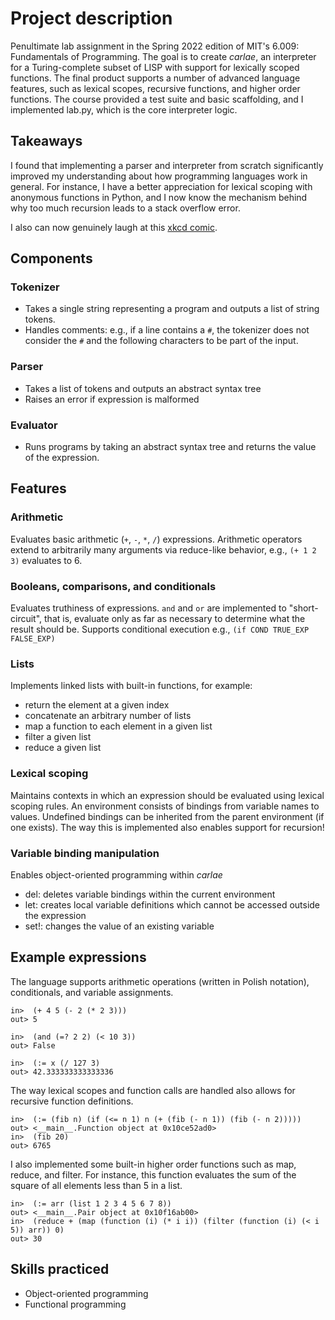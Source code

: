 # Project description
Penultimate lab assignment in the Spring 2022 edition of MIT's 6.009: Fundamentals of Programming. The goal is to create _carlae_, an interpreter for a Turing-complete subset of LISP with support for lexically scoped functions. The final product supports a number of advanced language features, such as lexical scopes, recursive functions, and higher order functions. The course provided a test suite and basic scaffolding, and I implemented lab.py, which is the core interpreter logic.

## Takeaways
I found that implementing a parser and interpreter from scratch significantly improved my understanding about how programming languages work in general. For instance, I have a better appreciation for lexical scoping with anonymous functions in Python, and I now know the mechanism behind why too much recursion leads to a stack overflow error. 

I also can now genuinely laugh at this [xkcd comic](https://xkcd.com/297).

## Components
### Tokenizer
- Takes a single string representing a program and outputs a list of string tokens.
- Handles comments: e.g., if a line contains a `#`, the tokenizer does not consider the `#` and the following characters to be part of the input.
### Parser
- Takes a list of tokens and outputs an abstract syntax tree
- Raises an error if expression is malformed
### Evaluator
- Runs programs by taking an abstract syntax tree and returns the value of the expression.

## Features

### Arithmetic
Evaluates basic arithmetic (`+`, `-`, `*`, `/`) expressions. Arithmetic operators extend to arbitrarily many arguments via reduce-like behavior, e.g., `(+ 1 2 3)` evaluates to 6.

### Booleans, comparisons, and conditionals
Evaluates truthiness of expressions. `and` and `or` are implemented to "short-circuit", that is, evaluate only as far as necessary to determine what the result should be.
Supports conditional execution e.g., `(if COND TRUE_EXP FALSE_EXP)`

### Lists
Implements linked lists with built-in functions, for example:
- return the element at a given index
- concatenate an arbitrary number of lists
- map a function to each element in a given list
- filter a given list
- reduce a given list

### Lexical scoping
Maintains contexts in which an expression should be evaluated using lexical scoping rules. An environment consists of bindings from variable names to values. Undefined bindings can be inherited from the parent environment (if one exists). The way this is implemented also enables support for recursion!

### Variable binding manipulation
Enables object-oriented programming within _carlae_
- del: deletes variable bindings within the current environment
- let: creates local variable definitions which cannot be accessed outside the expression
- set!: changes the value of an existing variable

## Example expressions

The language supports arithmetic operations (written in Polish notation), conditionals, and variable assignments.
```
in>  (+ 4 5 (- 2 (* 2 3)))
out> 5

in>  (and (=? 2 2) (< 10 3))
out> False

in>  (:= x (/ 127 3)
out> 42.333333333333336
```

The way lexical scopes and function calls are handled also allows for recursive function definitions.
```
in>  (:= (fib n) (if (<= n 1) n (+ (fib (- n 1)) (fib (- n 2)))))
out> <__main__.Function object at 0x10ce52ad0>
in>  (fib 20)
out> 6765
```

I also implemented some built-in higher order functions such as map, reduce, and filter. For instance, this function evaluates the sum of the square of all elements less than 5 in a list.
```
in>  (:= arr (list 1 2 3 4 5 6 7 8))
out> <__main__.Pair object at 0x10f16ab00>
in>  (reduce + (map (function (i) (* i i)) (filter (function (i) (< i 5)) arr)) 0)
out> 30
```

## Skills practiced
- Object-oriented programming
- Functional programming


